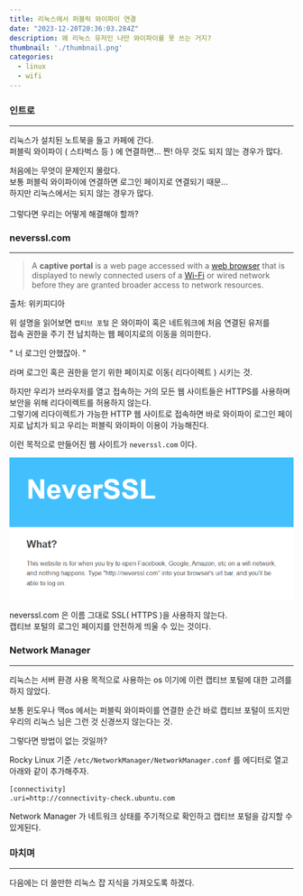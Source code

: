 ```yaml
---
title: 리눅스에서 퍼블릭 와이파이 연결
date: "2023-12-20T20:36:03.284Z"
description: 왜 리눅스 유저인 나만 와이파이를 못 쓰는 거지? 
thumbnail: './thumbnail.png'
categories:
  - linux
  - wifi
---
```


### 인트로
---
리눅스가 설치된 노트북을 들고 카페에 간다.<br>
퍼블릭 와이파이 ( 스타벅스 등 ) 에 연결하면... 짠! 아무 것도 되지 않는 경우가 많다.

처음에는 무엇이 문제인지 몰랐다.<br>
보통 퍼블릭 와이파이에 연결하면 로그인 페이지로 연결되기 때문...<br>
하지만 리눅스에서는 되지 않는 경우가 많다.<br><br>
그렇다면 우리는 어떻게 해결해야 할까?

### neverssl.com
---
> A **captive portal** is a web page accessed with a [web browser](https://en.wikipedia.org/wiki/Web_browser "Web browser") that is displayed to newly connected users of a [Wi-Fi](https://en.wikipedia.org/wiki/Wi-Fi "Wi-Fi") or wired network before they are granted broader access to network resources.

출처: 위키피디아

위 설명을 읽어보면 `캡티브 포털` 은 와이파이 혹은 네트워크에 처음 연결된 유저를<br>
접속 권한을 주기 전 납치하는 웹 페이지로의 이동을 의미한다.

" 너 로그인 안했잖아. "

라며 로그인 혹은 권한을 얻기 위한 페이지로 이동( 리다이렉트 ) 시키는 것.

하지만 우리가 브라우저를 열고 접속하는 거의 모든 웹 사이트들은 HTTPS를 사용하며 보안을 위해 리다이렉트를 허용하지 않는다.<br>
그렇기에 리다이렉트가 가능한 HTTP 웹 사이트로 접속하면 바로 와이파이 로그인 페이지로 납치가 되고 우리는 퍼블릭 와이파이 이용이 가능해진다.

이런 목적으로 만들어진 웹 사이트가 `neverssl.com` 이다.

![](./20231220065058.png)

neverssl.com 은 이름 그대로 SSL( HTTPS )을 사용하지 않는다.<br>
캡티브 포털의 로그인 페이지를 안전하게 띄울 수 있는 것이다.

### Network Manager
---
리눅스는 서버 환경 사용 목적으로 사용하는 os 이기에 이런 캡티브 포털에 대한 고려를 하지 않았다.

보통 윈도우나 맥os 에서는 퍼블릭 와이파이를 연결한 순간 바로 캡티브 포털이 뜨지만<br>
우리의 리눅스 님은 그런 것 신경쓰지 않는다는 것.

그렇다면 방법이 없는 것일까?

Rocky Linux 기준 `/etc/NetworkManager/NetworkManager.conf` 를 에디터로 열고 아래와 같이 추가해주자.

```
[connectivity]
.uri=http://connectivity-check.ubuntu.com
```

Network Manager 가 네트워크 상태를 주기적으로 확인하고 캡티브 포털을 감지할 수 있게된다.
### 마치며
---
다음에는 더 쓸만한 리눅스 잡 지식을 가져오도록 하겠다.